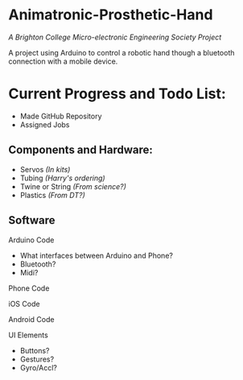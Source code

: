 Animatronic-Prosthetic-Hand
===========================

*A Brighton College Micro-electronic Engineering Society Project*

A project using Arduino to control a robotic hand though a bluetooth connection with a mobile device.

Current Progress and Todo List:
=============
- Made GitHub Repository
- Assigned Jobs



Components and Hardware:
-------------

-   Servos *(In kits)*
-   Tubing *(Harry's ordering)*
-   Twine or String *(From science?)*
-   Plastics *(From DT?)*

Software
-------------

Arduino Code

-   What interfaces between Arduino and Phone?
-   Bluetooth?
-   Midi?

Phone Code

iOS Code

Android Code

UI Elements

-   Buttons?
-   Gestures?
-   Gyro/Accl?
